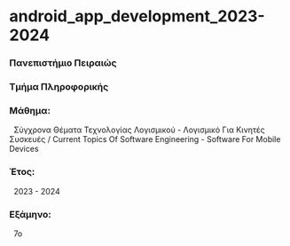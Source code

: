 # android_app_development_2023-2024
<h3>Πανεπιστήμιο Πειραιώς</h3>

<h3>Τμήμα Πληροφορικής</h3>

<h3>Μάθημα:</h3>&nbsp;&nbsp;Σύγχρονα Θέματα Τεχνολογίας Λογισμικού - Λογισμικό Για Κινητές Συσκευές / Current Topics Of Software Engineering - Software For Mobile Devices

<h3>Έτος:</h3>&nbsp;&nbsp;2023 - 2024

<h3>Εξάμηνο:</h3>&nbsp;&nbsp;7ο
